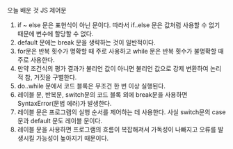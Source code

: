 오늘 배운 것
JS 제어문
1. if ~ else 문은 표현식이 아닌 문이다. 따라서 if..else 문은 값처럼 사용할 수 없기 때문에 변수에 할당할 수 없다.
2. default 문에는 break 문을 생략하는 것이 일반적이다.
3. for문은 반복 횟수가 명확할 때 주로 사용하고 while 문은 반복 횟수가 불명확할 때 주로 사용한다.
4. 만약 조건식의 평가 결과가 불리언 값이 아니면 불리언 값으로 강제 변환하여 논리적 참, 거짓을 구별한다.
5. do..while 문에서 코드 블록은 무조건 한 번 이상 실행된다.
6. 레이블 문, 반복문, switch문의 코드 블록 외에 break문을 사용하면 SyntaxError(문법 에러)가 발생한다.
7. 레이블 문은 프로그램의 실행 순서를 제어하는 데 사용한다. 사실 switch문의 case문과 default 문도 레이블 문이다.
8. 레이블 문을 사용하면 프로그램의 흐름이 복잡해져서 가독성이 나빠지고 오류를 발생시킬 가능성이 높아지기 때문이다.
